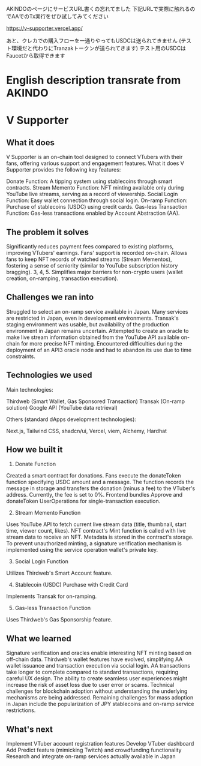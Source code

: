 AKINDOのページにサービスURL書くの忘れてました
下記URLで実際に触れるのでAAでのTx実行をぜひ試してみてください

https://v-supporter.vercel.app/

あと、クレカでの購入フローを一通りやってもUSDCは送られてきません (テスト環境だと代わりにTranzakトークンが送られてきます)
テスト用のUSDCはFaucetから取得できます


# English description transrate from AKINDO

# V Supporter

## What it does
V Supporter is an on-chain tool designed to connect VTubers with their fans, offering various support and engagement features.
What it does
V Supporter provides the following key features:

Donate Function: A tipping system using stablecoins through smart contracts.
Stream Memento Function: NFT minting available only during YouTube live streams, serving as a record of viewership.
Social Login Function: Easy wallet connection through social login.
On-ramp Function: Purchase of stablecoins (USDC) using credit cards.
Gas-less Transaction Function: Gas-less transactions enabled by Account Abstraction (AA).

## The problem it solves

Significantly reduces payment fees compared to existing platforms, improving VTubers' earnings. Fans' support is recorded on-chain.
Allows fans to keep NFT records of watched streams (Stream Mementos), fostering a sense of seniority (similar to YouTube subscription history bragging).
3, 4, 5. Simplifies major barriers for non-crypto users (wallet creation, on-ramping, transaction execution).

## Challenges we ran into

Struggled to select an on-ramp service available in Japan. Many services are restricted in Japan, even in development environments.
Transak's staging environment was usable, but availability of the production environment in Japan remains uncertain.
Attempted to create an oracle to make live stream information obtained from the YouTube API available on-chain for more precise NFT minting.
Encountered difficulties during the deployment of an API3 oracle node and had to abandon its use due to time constraints.

## Technologies we used
Main technologies:

Thirdweb (Smart Wallet, Gas Sponsored Transaction)
Transak (On-ramp solution)
Google API (YouTube data retrieval)

Others (standard dApps development technologies):

Next.js, Tailwind CSS, shadcn/ui, Vercel, viem, Alchemy, Hardhat

## How we built it
1. Donate Function

Created a smart contract for donations.
Fans execute the donateToken function specifying USDC amount and a message.
The function records the message in storage and transfers the donation (minus a fee) to the VTuber's address.
Currently, the fee is set to 0%.
Frontend bundles Approve and donateToken UserOperations for single-transaction execution.

2. Stream Memento Function

Uses YouTube API to fetch current live stream data (title, thumbnail, start time, viewer count, likes).
NFT contract's Mint function is called with live stream data to receive an NFT.
Metadata is stored in the contract's storage.
To prevent unauthorized minting, a signature verification mechanism is implemented using the service operation wallet's private key.

3. Social Login Function

Utilizes Thirdweb's Smart Account feature.

4. Stablecoin (USDC) Purchase with Credit Card

Implements Transak for on-ramping.

5. Gas-less Transaction Function

Uses Thirdweb's Gas Sponsorship feature.

## What we learned

Signature verification and oracles enable interesting NFT minting based on off-chain data.
Thirdweb's wallet features have evolved, simplifying AA wallet issuance and transaction execution via social login.
AA transactions take longer to complete compared to standard transactions, requiring careful UX design.
The ability to create seamless user experiences might increase the risk of asset loss due to user error or scams.
Technical challenges for blockchain adoption without understanding the underlying mechanisms are being addressed.
Remaining challenges for mass adoption in Japan include the popularization of JPY stablecoins and on-ramp service restrictions.

## What's next

Implement VTuber account registration features
Develop VTuber dashboard
Add Predict feature (mimicking Twitch) and crowdfunding functionality
Research and integrate on-ramp services actually available in Japan
